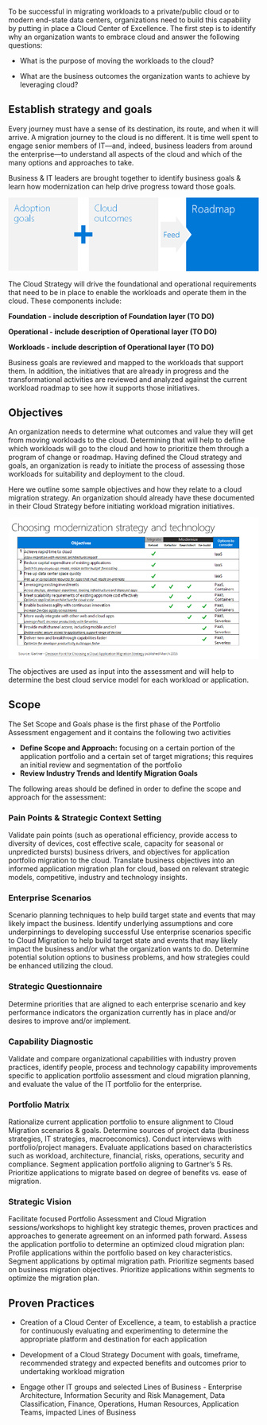 
To be successful in migrating workloads to a private/public cloud or to modern end-state data centers, organizations need to build this capability by putting in place a Cloud Center of Excellence.   The first step is to identify why an organization wants to embrace cloud and answer the following questions: 


   - What is the purpose of moving the workloads to the cloud? 

   - What are the business outcomes the organization wants to achieve by leveraging cloud? 



## Establish strategy and goals 

Every journey must have a sense of its destination, its route, and when it will arrive. A migration journey to the cloud is no different. It is time well spent to engage senior members of IT—and, indeed, business leaders from around the enterprise—to understand all aspects of the cloud and which of the many options and approaches to take. 


Business & IT leaders are brought together to identify business goals & learn how modernization can help drive progress toward those goals. 


![CloudMigrationFlow](https://github.com/alvarovitta/Cloud-Strategy-/blob/master/Images/CloudMigrationFlow.png) 


 
 


The Cloud Strategy will drive the foundational and operational requirements that need to be in place to enable the workloads and operate them in the cloud.  These components include: 

**Foundation - include description of Foundation layer (TO DO)** 

**Operational - include description of Operational layer (TO DO)**

**Workloads - include description of Operational layer (TO DO)**

Business goals are reviewed and mapped to the workloads that support them. In addition, the initiatives that are already in progress and the transformational activities are reviewed and analyzed against the current workload roadmap to see how it supports those initiatives. 


## Objectives 

An organization needs to determine what outcomes and value they will get from moving workloads to the cloud. Determining that will help to define which workloads will go to the cloud and how to prioritize them through a program of change or roadmap. Having defined the Cloud strategy and goals, an organization is ready to initiate the process of assessing those workloads for suitability and deployment to the cloud. 

Here we outline some sample objectives and how they relate to a cloud migration strategy.  An organization should already have these documented in their Cloud Strategy before initiating workload migration initiatives. 

 
![ChoosingCloudMigrationStrategy](https://github.com/alvarovitta/Cloud-Strategy-/blob/master/Images/ChoosingCloudMigrationStrategy.png)

 


The objectives are used as input into the assessment and will help to determine the best cloud service model for each workload or application. 


## Scope 


The Set Scope and Goals phase is the first phase of the Portfolio Assessment engagement and it contains the following two activities 

  - **Define Scope and Approach:** focusing on a certain portion of the application portfolio and a certain set of target migrations; this requires an initial review and segmentation of the portfolio 
  - **Review Industry Trends and Identify Migration Goals** 


The following areas should be defined in order to define the scope and approach for the assessment: 

### Pain Points & Strategic Context Setting  

Validate pain points (such as operational efficiency, provide access to diversity of devices, cost effective scale, capacity for seasonal or unpredicted bursts) business drivers, and objectives for application portfolio migration to the cloud.  Translate business objectives into an informed application migration plan for cloud, based on relevant strategic models, competitive, industry and technology insights. 


### Enterprise Scenarios 

Scenario planning techniques to help build target state and events that may likely impact the business. Identify underlying assumptions and core underpinnings to developing successful Use enterprise scenarios specific to Cloud Migration to help build target state and events that may likely impact the business and/or what the organization wants to do. Determine potential solution options to business problems, and how strategies could be enhanced utilizing the cloud. 

### Strategic Questionnaire 

Determine priorities that are aligned to each enterprise scenario and key performance indicators the organization currently has in place and/or desires to improve and/or implement. 

### Capability Diagnostic 

Validate and compare organizational capabilities with industry proven practices, identify people, process and technology capability improvements specific to application portfolio assessment and cloud migration planning, and evaluate the value of the IT portfolio for the enterprise. 

### Portfolio Matrix 

Rationalize current application portfolio to ensure alignment to Cloud Migration scenarios & goals. Determine sources of project data (business strategies, IT strategies, macroeconomics). Conduct interviews with portfolio/project managers. Evaluate applications based on characteristics such as workload, architecture, financial, risks, operations, security and compliance. Segment application portfolio aligning to Gartner’s 5 Rs. Prioritize applications to migrate based on degree of benefits vs. ease of migration. 


### Strategic Vision 

Facilitate focused Portfolio Assessment and Cloud Migration sessions/workshops to highlight key strategic themes, proven practices and approaches to generate agreement on an informed path forward. Assess the application portfolio to determine an optimized cloud migration plan: Profile applications within the portfolio based on key characteristics. Segment applications by optimal migration path. Prioritize segments based on business migration objectives. Prioritize applications within segments to optimize the migration plan. 



## Proven Practices 

  - Creation of a Cloud Center of Excellence, a team, to establish a practice for continuously evaluating and experimenting to determine the appropriate platform and destination for each application 


  - Development of a Cloud Strategy Document with goals, timeframe, recommended strategy and expected benefits and outcomes prior to undertaking workload migration 


  - Engage other IT groups and selected Lines of Business - Enterprise Architecture, Information Security and Risk Management, Data Classification, Finance, Operations, Human Resources, Application Teams, impacted Lines of Business 



 
